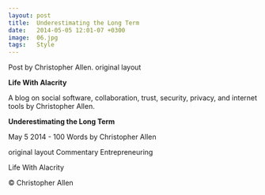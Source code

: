 ```yaml
---
layout: post
title:  Underestimating the Long Term
date:   2014-05-05 12:01-07 +0300
image:  06.jpg
tags:   Style
---
```


Post by Christopher Allen. original layout


**Life With Alacrity**

A blog on social software, collaboration, trust, security, privacy, and internet tools by Christopher Allen.

**Underestimating the Long Term**

May 5 2014 - 100 Words
by Christopher Allen

original layout
Commentary Entrepreneuring

Life With Alacrity

© Christopher Allen


